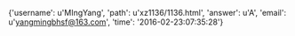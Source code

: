 {'username': u'MIngYang', 'path': u'xz1136/1136.html', 'answer': u'A', 'email': u'yangmingbhsf@163.com', 'time': '2016-02-23:07:35:28'}